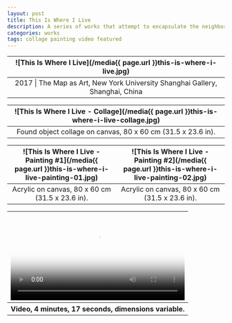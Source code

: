```yaml
---
layout: post
title: This Is Where I Live
description: A series of works that attempt to encapsulate the neighborhood I was living in in a mixed-media format.
categories: works
tags: collage painting video featured
---
```


![This Is Where I Live](/media{{ page.url }}this-is-where-i-live.jpg) |
:----------: |
2017 \| The Map as Art, New York University Shanghai Gallery, Shanghai, China |

![This Is Where I Live - Collage](/media{{ page.url }}this-is-where-i-live-collage.jpg) |
:----------: |
Found object collage on canvas, 80 x 60 cm (31.5 x 23.6 in). |

![This Is Where I Live - Painting #1](/media{{ page.url }}this-is-where-i-live-painting-01.jpg) | ![This Is Where I Live - Painting #2](/media{{ page.url }}this-is-where-i-live-painting-02.jpg)
:----------: | :----------:
Acrylic on canvas, 80 x 60 cm (31.5 x 23.6 in). | Acrylic on canvas, 80 x 60 cm (31.5 x 23.6 in).

<table style="width: 100%;">
  <thead><tr><th>
    <video controls width="100%" preload="auto" poster="/media{{ page.url }}this-is-where-i-live-video.jpg">
      <source src="/media{{ page.url }}this-is-where-i-live-video.mp4" type='video/mp4'>
    </video>
  </th></tr></thead>
  <tbody><tr style="text-align: center;"><th>
    Video, 4 minutes, 17 seconds, dimensions variable.
  </th></tr></tbody>
</table>
